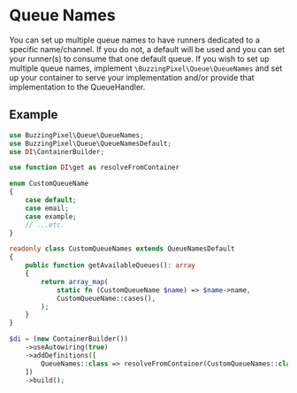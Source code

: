 # Queue Names

You can set up multiple queue names to have runners dedicated to a specific name/channel. If you do not, a default will be used and you can set your runner(s) to consume that one default queue. If you wish to set up multiple queue names, implement `\BuzzingPixel\Queue\QueueNames` and set up your container to serve your implementation and/or provide that implementation to the QueueHandler.

## Example

```php
use BuzzingPixel\Queue\QueueNames;
use BuzzingPixel\Queue\QueueNamesDefault;
use DI\ContainerBuilder;

use function DI\get as resolveFromContainer

enum CustomQueueName
{
    case default;
    case email;
    case example;
    // ...etc.
}

readonly class CustomQueueNames extends QueueNamesDefault
{
    public function getAvailableQueues(): array
    {
        return array_map(
            static fn (CustomQueueName $name) => $name->name,
            CustomQueueName::cases(),
        );
    }
}

$di = (new ContainerBuilder())
    ->useAutowiring(true)
    ->addDefinitions([
        QueueNames::class => resolveFromContainer(CustomQueueNames::class);
    ])
    ->build();
```
